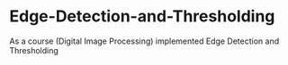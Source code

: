 # Edge-Detection-and-Thresholding
As a course (Digital Image Processing) implemented Edge Detection and Thresholding
